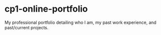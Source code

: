 # cp1-online-portfolio

My professional portfolio detailing who I am, my past work experience, and past/current projects.
